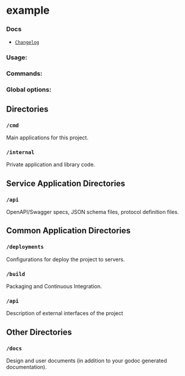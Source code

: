 # example

### Docs
- [`Changelog`](docs/CHANGELOG.md)

### Usage:

### Commands:

### Global options:

## Directories

### `/cmd`

Main applications for this project.

### `/internal`

Private application and library code.

## Service Application Directories

### `/api`

OpenAPI/Swagger specs, JSON schema files, protocol definition files.

## Common Application Directories

### `/deployments`

Configurations for deploy the project to servers.

### `/build`

Packaging and Continuous Integration.

### `/api`

Description of external interfaces of the project

## Other Directories

### `/docs`

Design and user documents (in addition to your godoc generated documentation).
